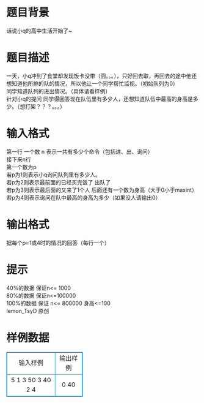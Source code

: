 # 

 
 # 题目背景 
话说小q的高中生活开始了~ 

 
 # 题目描述 
一天，小q冲到了食堂却发现饭卡没带（囧。。。），只好回去取，再回去的途中他还想知道他所排的队的情况，所以他让一个同学帮忙监视。（初始队列为0）<BR>	同学知道队列的进出情况。（具体请看样例）<BR>	针对小q的提问&nbsp;同学得回答现在队伍里有多少人，还想知道队伍中最高的身高是多少。（想打架？？？。。。） 

 
 # 输入格式 
第一行&nbsp;一个数&nbsp;n&nbsp;表示一共有多少个命令（包括进、出、询问）<BR>接下来n行<BR>	第一个数为p<BR>		若p为1则表示小q询问队列里有多少人。<BR>		若p为2则表示最前面的已经买完饭了&nbsp;出队了<BR>		若p为3则表示最后面的又来了1个人&nbsp;后面还有一个数为身高（大于0小于maxint）<BR>		若p为4则表示询问在队中最高的身高为多少（如果没人请输出0）<BR> 

 
 # 输出格式 
据每个p=1或4时的情况的回答（每行一个）<BR> 

 
 # 提示 
40%的数据&nbsp;保证n&lt;=&nbsp;1000<BR>80%的数据&nbsp;保证n&lt;=100000<BR>100%的数据&nbsp;保证&nbsp;n&lt;=&nbsp;800000&nbsp;身高&lt;=100<BR>lemon_TsyD&nbsp;原创 
# 样例数据
<style>
        table,table tr th, table tr td { border:1px solid #0094ff; }
        table { width: 200px; min-height: 25px; line-height: 25px; text-align: center; border-collapse: collapse;}   
    </style>
<table>
	<tr>
		<td>输入样例</td>
		<td>输出样例</td>
	</tr>
<tr><td>5
1
3 50
3 40
2
4</td><td>0
40</td></tr></table>
